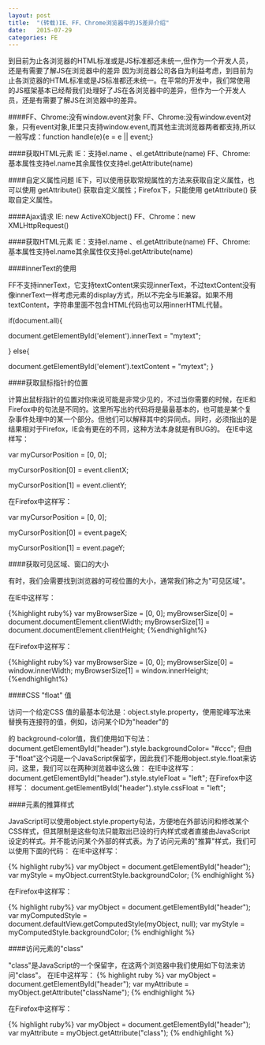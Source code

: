 ```yaml
---
layout: post
title:  "(转载)IE、FF、Chrome浏览器中的JS差异介绍"
date:   2015-07-29
categories: FE
---
```

到目前为止各浏览器的HTML标准或是JS标准都还未统一,但作为一个开发人员，还是有需要了解JS在浏览器中的差异
因为浏览器公司各自为利益考虑，到目前为止各浏览器的HTML标准或是JS标准都还未统一。在平常的开发中，我们常使用的JS框架基本已经帮我们处理好了JS在各浏览器中的差异，但作为一个开发人员，还是有需要了解JS在浏览器中的差异。 

####FF、Chrome:没有window.event对象 
FF、Chrome:没有window.event对象，只有event对象,IE里只支持window.event,而其他主流浏览器两者都支持,所以一般写成：function handle(e){e = e || event;} 

####获取HTML元素 
IE：支持el.name 、el.getAttribute(name) 
FF、Chrome:基本属性支持el.name其余属性仅支持el.getAttribute(name) 

####自定义属性问题 
IE下，可以使用获取常规属性的方法来获取自定义属性，也可以使用 getAttribute() 获取自定义属性；Firefox下，只能使用 getAttribute() 获取自定义属性。 

####Ajax请求 
IE: new ActiveXObject() 
FF、Chrome：new XMLHttpRequest() 

####获取HTML元素 
IE：支持el.name 、el.getAttribute(name) 
FF、Chrome:基本属性支持el.name其余属性仅支持el.getAttribute(name) 

####innerText的使用 

FF不支持innerText，它支持textContent来实现innerText，不过textContent没有像innerText一样考虑元素的display方式，所以不完全与IE兼容。如果不用textContent，字符串里面不包含HTML代码也可以用innerHTML代替。 

if(document.all){ 

document.getElementById('element').innerText = "mytext"; 

} else{ 

document.getElementById('element').textContent = "mytext"; 
} 


####获取鼠标指针的位置 

计算出鼠标指针的位置对你来说可能是非常少见的，不过当你需要的时候，在IE和Firefox中的句法是不同的。这里所写出的代码将是最最基本的，也可能是某个复杂事件处理中的某一个部分。但他们可以解释其中的异同点。同时，必须指出的是结果相对于Firefox，IE会有更在的不同，这种方法本身就是有BUG的。 
在IE中这样写： 

var myCursorPosition = [0, 0]; 

myCursorPosition[0] = event.clientX; 

myCursorPosition[1] = event.clientY; 


在Firefox中这样写： 


var myCursorPosition = [0, 0]; 

myCursorPosition[0] = event.pageX; 

myCursorPosition[1] = event.pageY; 


####获取可见区域、窗口的大小 

有时，我们会需要找到浏览器的可视位置的大小，通常我们称之为"可见区域"。

在IE中这样写： 

{%highlight ruby%}
var myBrowserSize = [0, 0]; 
myBrowserSize[0] = document.documentElement.clientWidth; 
myBrowserSize[1] = document.documentElement.clientHeight; 
{%endhighlight%}

在Firefox中这样写： 

{%highlight ruby%}
var myBrowserSize = [0, 0]; 
myBrowserSize[0] = window.innerWidth; 
myBrowserSize[1] = window.innerHeight; 
{%endhighlight%}

####CSS "float" 值 

访问一个给定CSS 值的最基本句法是：object.style.property，使用驼峰写法来替换有连接符的值，例如，访问某个ID为"header"的<div>的 background-color值，我们使用如下句法： 
document.getElementById("header").style.backgroundColor= "#ccc"; 
但由于"float"这个词是一个JavaScript保留字，因此我们不能用object.style.float来访问，这里，我们可以在两种浏览器中这么做： 
在IE中这样写： 
document.getElementById("header").style.styleFloat = "left"; 
在Firefox中这样写： 
document.getElementById("header").style.cssFloat = "left"; 

####元素的推算样式 

JavaScript可以使用object.style.property句法，方便地在外部访问和修改某个CSS样式，但其限制是这些句法只能取出已设的行内样式或者直接由JavaScript设定的样式。并不能访问某个外部的样式表。为了访问元素的"推算"样式，我们可以使用下面的代码： 
在IE中这样写： 

{% highlight ruby%}
var myObject = document.getElementById("header"); 
var myStyle = myObject.currentStyle.backgroundColor; 
{% endhighlight %}

在Firefox中这样写：

{% highlight ruby%}
var myObject = document.getElementById("header"); 
var myComputedStyle = document.defaultView.getComputedStyle(myObject, null); 
var myStyle = myComputedStyle.backgroundColor; 
{% endhighlight %}

####访问元素的"class" 

"class"是JavaScript的一个保留字，在这两个浏览器中我们使用如下句法来访问"class"。 
在IE中这样写：
{% highlight ruby %}
var myObject = document.getElementById("header"); 
var myAttribute = myObject.getAttribute("className"); 
{% endhighlight %}

在Firefox中这样写： 

{% highlight ruby%}
var myObject = document.getElementById("header"); 
var myAttribute = myObject.getAttribute("class");
{% endhighlight %}